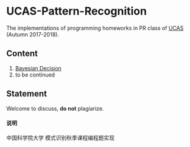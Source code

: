 # UCAS-Pattern-Recognition
The implementations of programming homeworks in PR class of [UCAS](http://www.gucas.ac.cn/) (Autumn 2017-2018).

## Content
1. [Bayesian Decision](https://github.com/HolmesShuan/UCAS-Pattern-Recognition/blob/master/Bayesian%20Decision/)
2. to be continued

## Statement
Welcome to discuss, **do not** plagiarize.

#### 说明
中国科学院大学 模式识别秋季课程编程题实现<br>
